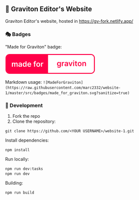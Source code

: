 ## 🎡 Graviton Editor's Website
Graviton Editor's website, hosted in https://gv-fork.netlify.app/

### 🎭 Badges

"Made for Graviton" badge:

![made_for_graviton](src/badges/made_for_graviton.svg)

Markdown usage:
```![MadeForGraviton](https://raw.githubusercontent.com/marc2332/website-1/master/src/badges/made_for_graviton.svg?sanitize=true)```

### 🥽 Development
1. Fork the repo
2. Clone the repository:
```
git clone https://github.com/<YOUR USERNAME>/website-1.git
```

Install dependencies:
```
npm install
```

Run locally:
```
npm run dev:tasks
npm run dev
```

Building:
```
npm run build
```
